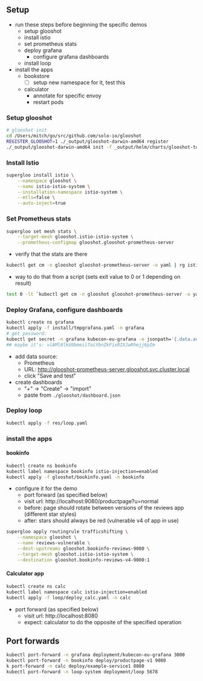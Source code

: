 

## Setup
- run these steps before beginning the specific demos
  - setup glooshot
  - install istio
  - set prometheus stats
  - deploy grafana
    - configure grafana dashboards
  - install loop
- install the apps
  - bookstore
    - [ ] setup new namespace for it, test this
  - calculator
    - annotate for specific envoy
    - restart pods

### Setup glooshot
```bash
# glooshot init
cd /Users/mitch/go/src/github.com/solo-io/glooshot
REGISTER_GLOOSHOT=1 ./_output/glooshot-darwin-amd64 register
./_output/glooshot-darwin-amd64 init -f _output/helm/charts/glooshot-tute2e7.tgz
```

### Install Istio
```bash
supergloo install istio \
    --namespace glooshot \
    --name istio-istio-system \
    --installation-namespace istio-system \
    --mtls=false \
    --auto-inject=true
```

### Set Prometheus stats
```bash
supergloo set mesh stats \
    --target-mesh glooshot.istio-istio-system \
    --prometheus-configmap glooshot.glooshot-prometheus-server
```
- verify that the stats are there
```bash
kubectl get cm -n glooshot glooshot-prometheus-server -o yaml | rg istio
```
- way to do that from a script (sets exit value to 0 or 1 depending on result)
```bash
test 0 -lt `kubectl get cm -n glooshot glooshot-prometheus-server -o yaml | rg istio|wc -l`
```

### Deploy Grafana, configure dashboards
```bash
kubectl create ns grafana
kubectl apply -f install/tmpgrafana.yaml -n grafana
# get password:
kubectl get secret -n grafana kubecon-eu-grafana -o jsonpath='{.data.admin-password}'|base64 --decode
## maybe it's: vlAMl8lkU9bmeiiToiYbnZkFixRIXJwRhejj6pIm
```
- add data source:
  - Prometheus
  - URL: http://glooshot-prometheus-server.glooshot.svc.cluster.local
  - click "Save and test"
- create dashboards
  - "+" -> "Create" -> "import"
  - paste from `./glooshot/dashboard.json`

### Deploy loop

```bash
kubectl apply -f res/loop.yaml
```

### install the apps

#### bookinfo
```bash
kubectl create ns bookinfo
kubectl label namespace bookinfo istio-injection=enabled
kubectl apply -f glooshot/bookinfo.yaml -n bookinfo
```
- configure it for the demo
  - port forward (as specified below)
  - visit url: http://localhost:9080/productpage?u=normal
  - before: page should rotate between versions of the reviews app (different star styles)
  - after: stars should always be red (vulnerable v4 of app in use)
```bash
supergloo apply routingrule trafficshifting \
    --namespace glooshot \
    --name reviews-vulnerable \
    --dest-upstreams glooshot.bookinfo-reviews-9080 \
    --target-mesh glooshot.istio-istio-system \
    --destination glooshot.bookinfo-reviews-v4-9080:1
```

#### Calculator app
```bash
kubectl create ns calc
kubectl label namespace calc istio-injection=enabled
kubectl apply -f loop/deploy_calc.yaml -n calc
```
- port forward (as specified below)
  - visit url: http://localhost:8080
  - expect: calculator to do the opposite of the specified operation




## Port forwards
```bash
kubectl port-forward -n grafana deployment/kubecon-eu-grafana 3000
kubectl port-forward -n bookinfo deploy/productpage-v1 9080
k port-forward -n calc deploy/example-service1 8080
kubectl port-forward -n loop-system deployment/loop 5678
```
